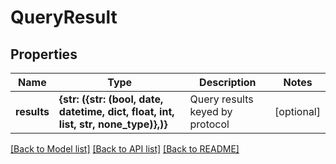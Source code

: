 # QueryResult


## Properties
Name | Type | Description | Notes
------------ | ------------- | ------------- | -------------
**results** | **{str: ({str: (bool, date, datetime, dict, float, int, list, str, none_type)},)}** | Query results keyed by protocol | [optional] 

[[Back to Model list]](../README.md#documentation-for-models) [[Back to API list]](../README.md#documentation-for-api-endpoints) [[Back to README]](../README.md)


